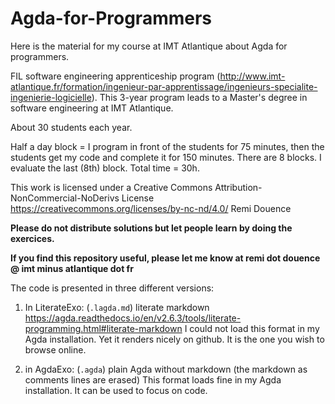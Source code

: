 # Agda-for-Programmers

Here is the material for my course at IMT Atlantique about Agda for programmers.

FIL software engineering apprenticeship program (http://www.imt-atlantique.fr/formation/ingenieur-par-apprentissage/ingenieurs-specialite-ingenierie-logicielle). This 3-year program leads to a Master's degree in software engineering at IMT Atlantique.

About 30 students each year.

Half a day block = I program in front of the students for 75 minutes, then the students get my code and complete it for 150 minutes.
There are 8 blocks. 
I evaluate the last (8th) block.
Total time = 30h.

This work is licensed under a Creative Commons Attribution-NonCommercial-NoDerivs License 
https://creativecommons.org/licenses/by-nc-nd/4.0/
Remi Douence

**Please do not distribute solutions but let people learn by doing the exercices.**

**If you find this repository useful, please let me know at remi dot douence @ imt minus atlantique dot fr**

The code is presented in three different versions:

1. In LiterateExo: (`.lagda.md`) literate markdown 
  https://agda.readthedocs.io/en/v2.6.3/tools/literate-programming.html#literate-markdown
  I could not load this format in my Agda installation. Yet it renders
  nicely on github. It is the one you wish to browse online.

2. in AgdaExo: (`.agda`) plain Agda without markdown (the markdown as comments lines are erased)
  This format loads fine in my Agda installation. It can be used to
  focus on code. 
